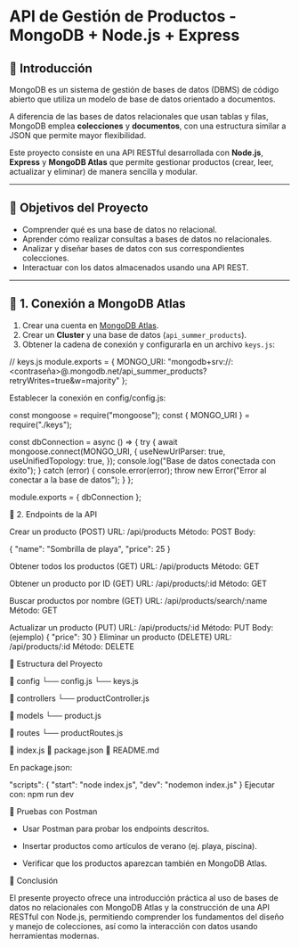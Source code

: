 # API de Gestión de Productos - MongoDB + Node.js + Express

## 🧾 Introducción

MongoDB es un sistema de gestión de bases de datos (DBMS) de código abierto que utiliza un modelo de base de datos orientado a documentos.

A diferencia de las bases de datos relacionales que usan tablas y filas, MongoDB emplea **colecciones** y **documentos**, con una estructura similar a JSON que permite mayor flexibilidad.

Este proyecto consiste en una API RESTful desarrollada con **Node.js**, **Express** y **MongoDB Atlas** que permite gestionar productos (crear, leer, actualizar y eliminar) de manera sencilla y modular.

---

## 🎯 Objetivos del Proyecto

- Comprender qué es una base de datos no relacional.
- Aprender cómo realizar consultas a bases de datos no relacionales.
- Analizar y diseñar bases de datos con sus correspondientes colecciones.
- Interactuar con los datos almacenados usando una API REST.

---

## 🔌 1. Conexión a MongoDB Atlas

1. Crear una cuenta en [MongoDB Atlas](https://www.mongodb.com/cloud/atlas).
2. Crear un **Cluster** y una base de datos (`api_summer_products`).
3. Obtener la cadena de conexión y configurarla en un archivo `keys.js`:

// keys.js
module.exports = {
MONGO_URI: "mongodb+srv://<usuario>:<contraseña>@<cluster>.mongodb.net/api_summer_products?retryWrites=true&w=majority"
};

Establecer la conexión en config/config.js:

const mongoose = require("mongoose");
const { MONGO_URI } = require("./keys");

const dbConnection = async () => {
try {
await mongoose.connect(MONGO_URI, {
useNewUrlParser: true,
useUnifiedTopology: true,
});
console.log("Base de datos conectada con éxito");
} catch (error) {
console.error(error);
throw new Error("Error al conectar a la base de datos");
}
};

module.exports = { dbConnection };

🔁 2. Endpoints de la API

Crear un producto (POST)
URL: /api/products
Método: POST
Body:

{
"name": "Sombrilla de playa",
"price": 25
}

Obtener todos los productos (GET)
URL: /api/products
Método: GET

Obtener un producto por ID (GET)
URL: /api/products/:id
Método: GET

Buscar productos por nombre (GET)
URL: /api/products/search/:name
Método: GET

Actualizar un producto (PUT)
URL: /api/products/:id
Método: PUT
Body: (ejemplo)
{
"price": 30
}
Eliminar un producto (DELETE)
URL: /api/products/:id
Método: DELETE

📂 Estructura del Proyecto

📁 config
└── config.js
└── keys.js

📁 controllers
└── productController.js

📁 models
└── product.js

📁 routes
└── productRoutes.js

📄 index.js
📄 package.json
📄 README.md

En package.json:

"scripts": {
"start": "node index.js",
"dev": "nodemon index.js"
}
Ejecutar con:
npm run dev

🧪 Pruebas con Postman

- Usar Postman para probar los endpoints descritos.

- Insertar productos como artículos de verano (ej. playa, piscina).

- Verificar que los productos aparezcan también en MongoDB Atlas.

🧠 Conclusión

El presente proyecto ofrece una introducción práctica al uso de bases de datos no relacionales con MongoDB Atlas y la construcción de una API RESTful con Node.js, permitiendo comprender los fundamentos del diseño y manejo de colecciones, así como la interacción con datos usando herramientas modernas.
